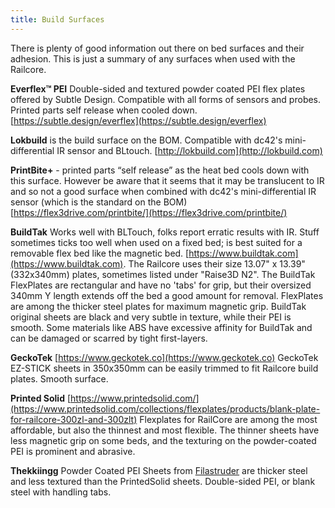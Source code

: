 ```yaml
---
title: Build Surfaces
---  
```


There is plenty of good information out there on bed surfaces and their adhesion. This is just a summary of any surfaces when used with the Railcore.

**Everflex™ PEI** Double-sided and textured powder coated PEI flex plates offered by Subtle Design. Compatible with all forms of sensors and probes. Printed parts self release when cooled down. [https://subtle.design/everflex](https://subtle.design/everflex)

**Lokbuild** is the build surface on the BOM. Compatible with dc42's mini-differential IR sensor and BLtouch. [http://lokbuild.com](http://lokbuild.com)

**PrintBite+** - printed parts “self release” as the heat bed cools down with this surface. However be aware that it seems that it may be translucent to IR and so not a good surface when combined with dc42's mini-differential IR sensor (which is the standard on the BOM) [https://flex3drive.com/printbite/](https://flex3drive.com/printbite/)

**BuildTak** Works well with BLTouch, folks report erratic results with IR. Stuff sometimes ticks too well when used on a fixed bed; is best suited for a removable flex bed like the magnetic bed. [https://www.buildtak.com](https://www.buildtak.com).  The Railcore uses their size 13.07" x 13.39" (332x340mm) plates, sometimes listed under "Raise3D N2".  The BuildTak FlexPlates are rectangular and have no 'tabs' for grip, but their oversized 340mm Y length extends off the bed a good amount for removal.  FlexPlates are among the thicker steel plates for maximum magnetic grip.  BuildTak original sheets are black and very subtle in texture, while their PEI is smooth.  Some materials like ABS have excessive affinity for BuildTak and can be damaged or scarred by tight first-layers.

**GeckoTek** [https://www.geckotek.co](https://www.geckotek.co) GeckoTek EZ-STICK sheets in 350x350mm can be easily trimmed to fit Railcore build plates.  Smooth surface.

**Printed Solid** [https://www.printedsolid.com/](https://www.printedsolid.com/collections/flexplates/products/blank-plate-for-railcore-300zl-and-300zlt) Flexplates for RailCore are among the most affordable, but also the thinnest and most flexible.  The thinner sheets have less magnetic grip on some beds, and the texturing on the powder-coated PEI is prominent and abrasive.

**Thekkiingg** Powder Coated PEI Sheets from [Filastruder](https://www.filastruder.com/collections/railcore/products/railcore-ii-300zl-zlt-magnetic-bed-powder-coated-pei-sheet) are thicker steel and less textured than the PrintedSolid sheets.  Double-sided PEI, or blank steel with handling tabs.
